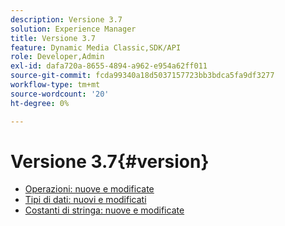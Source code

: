 ```yaml
---
description: Versione 3.7
solution: Experience Manager
title: Versione 3.7
feature: Dynamic Media Classic,SDK/API
role: Developer,Admin
exl-id: dafa720a-8655-4894-a962-e954a62ff011
source-git-commit: fcda99340a18d5037157723bb3bdca5fa9df3277
workflow-type: tm+mt
source-wordcount: '20'
ht-degree: 0%

---
```


# Versione 3.7{#version}

* [Operazioni: nuove e modificate](r-3-7-operations.md)
* [Tipi di dati: nuovi e modificati](r-3-7-types.md)
* [Costanti di stringa: nuove e modificate](r-3-7-string-constants.md)
